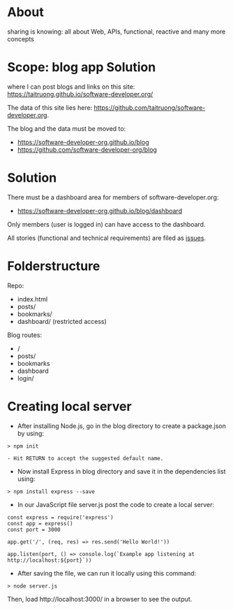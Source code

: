 # About

sharing is knowing: all about Web, APIs, functional, reactive and many more concepts

# Scope: blog app Solution
where I can post blogs and links on this site: https://taitruong.github.io/software-developer.org/

The data of this site lies here: https://github.com/taitruong/software-developer.org. 

The blog and the data must be moved to:
- https://software-developer-org.github.io/blog
- https://github.com/software-developer-org/blog

# Solution

There must be a dashboard area for members of software-developer.org:
- https://software-developer-org.github.io/blog/dashboard

Only members (user is logged in) can have access to the dashboard.

All stories (functional and technical requirements) are filed as [issues](https://github.com/software-developer-org/blog/issues).

# Folderstructure

Repo:
- index.html
- posts/
- bookmarks/
- dashboard/ (restricted access)

Blog routes:
- /
- posts/
- bookmarks
- dashboard
- login/

# Creating local server

- After installing Node.js, go in the blog directory to create a package.json by  using:

```
> npm init

```
	- Hit RETURN to accept the suggested default name.

- Now install Express in blog directory and save it in the dependencies list using:

```
> npm install express --save

```
- In our JavaScript file server.js post the code to create a local server:

```
const express = require('express')
const app = express()
const port = 3000

app.get('/', (req, res) => res.send('Hello World!'))

app.listen(port, () => console.log(`Example app listening at http://localhost:${port}`))

```
- After saving the file, we can run it locally using this command: 

```
> node server.js
```
Then, load http://localhost:3000/ in a browser to see the output.


 


